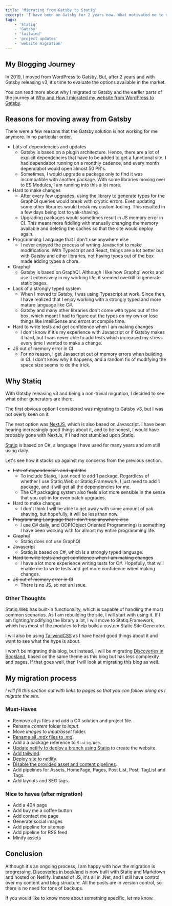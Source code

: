 ```yaml
---
title: 'Migrating from Gatsby to Statiq'
excerpt: 'I have been on Gatsby for 2 years now. What motivated me to migrate my site to Statiq, and how did I move the site'
tags:
    - 'Statiq'
    - 'Gatsby'
    - 'tailwind'
    - 'project updates'
    - 'website migration'
---
```


## My Blogging Journey

In 2019, I moved from WordPress to Gatsby. But, after 2 years and with Gatsby releasing v3, it's time to evaluate the options available in the market.

You can read more about why I migrated to Gatsby and the earlier parts of the journey at [Why and How I migrated my website from WordPress to Gatsby](./migrating-from-wordpress-to-gatsby).

## Reasons for moving away from Gatsby

There were a few reasons that the Gatsby solution is not working for me anymore. In no particular order,

-   Lots of dependencies and updates
    -   Gatsby is based on a plugin architecture. Hence, there are a lot of explicit dependencies that have to be added to get a functional site. I had dependabot running on a monthly cadence, and every month dependabot would open almost 50 PR's.
    -   Sometimes, I would upgrade a package only to find it was incompatible with another package. With some libraries moving over to ES Modules, I am running into this a lot more.
-   Hard to make changes
    -   After every few upgrades, using the library to generate types for the GraphQl queries would break with cryptic errors. Even updating some other libraries would break my custom tooling. This resulted in a few days being lost to yak-shaving.
    -   Upgrading packages would sometimes result in JS memory error in CI. This meant more fiddling with manually changing the memory available and deleting the caches so that the site would deploy again.
-   Programming Language that I don't use anywhere else
    -   I never enjoyed the process of writing Javascript to make modifications. With Typescript and React, things are a lot better but with Gatsby and other libraries, not having types out of the box made adding types a chore.
-   Graphql
    -   Gatsby is based on GraphQl. Although I like how Graphql works and use it extensively in my working life, it seemed overkill to generate static pages.
-   Lack of a strongly typed system
    -   When I moved to Gatsby, I was using Typescript at work. Since then, I have realized that I enjoy working with a strongly typed and more mature language like C#.
    -   Gatsby and many other libraries don't come with types out of the box, which meant I had to figure out the types on my own or lose things like IntelliSense and errors at compile time.
-   Hard to write tests and get confidence when I am making changes
    -   I don't know if it's my experience with Javascript or if Gatsby makes it hard, but I was never able to add tests which increased my stress every time I wanted to make a change.
-   JS out of memory error in CI
    -   For no reason, I get Javascript out of memory errors when building in CI. I don't know why it happens, and a random fix of modifying the space size seems to do the trick.

## Why Statiq

With Gatsby releasing v3 and being a non-trivial migration, I decided to see what other generators are there.

The first obvious option I considered was migrating to Gatsby v3, but I was not overly keen on it.

The next option was [NextJS](https://nextjs.org/), which is also based on Javascript. I have been hearing increasingly good things about it, and to be honest, I would have probably gone with NextJs, if I had not stumbled upon Statiq.

[Statiq](https://www.statiq.dev/) is based on C#, a language I have used for many years and am still using daily.

Let's see how it stacks up against my concerns from the previous section.

-   ~~Lots of dependencies and updates~~
    -   To include Statiq, I just need to add 1 package. Regardless of whether I use Statiq.Web or Statiq.Framework, I just need to add 1 package, and it will get all the dependencies for me.
    -   The C# packaging system also feels a lot more sensible in the sense that you opt-in for even patch upgrades.
-   Hard to make changes
    -   I don't think I will be able to get away with some amount of yak shaving, but hopefully, it will be less than now.
-   ~~Programming Language that I don't use anywhere else~~
    -   I use C# daily, and OOP(Object Oriented Programming) is something I have been working with for almost my entire programming life.
-   ~~Graphql~~
    -   Statiq does not use GraphQl
-   ~~Javascript~~
    -   Statiq is based on C#, which is a strongly typed language.
-   ~~Hard to write tests and get confidence when I am making changes~~
    -   I have a lot more experience writing tests for C#. Hopefully, that will enable me to write tests and get more confidence when making changes.
-   ~~JS out of memory error in CI~~
    -   There is no JS, so not an issue.

### Other Thoughts

Statiq.Web has built-in functionality, which is capable of handling the most common scenarios. As I am rebuilding the site, I will start with using it. If I am fighting/modifying the library a lot, I will move to Statiq.Framework, which has most of the modules to help build a custom Static Site Generator.

I will also be using [TailwindCSS](https://tailwindcss.com/) as I have heard good things about it and want to see what the hype is about.

I won't be migrating this blog, but instead, I will be migrating [Discoveries in Bookland](https://www.discoveriesinbookland.com/), based on the same theme as this blog but has less complexity and pages. If that goes well, then I will look at migrating this blog as well.

## My migration process

_I will fill this section out with links to pages so that you can follow along as I migrate the site._

### Must-Haves

-   Remove all _js_ files and add a C# solution and project file.
-   Rename _content_ folder to _input_.
-   Move _images_ to _input/asset_ folder.
-   [Rename all _.mdx_ files to _.md_](./rename-multiple-files-subfolders-windows-command-prompt).
-   Add a a package reference to `Statiq.Web`.
-   [Update netlify to deploy a branch using Statiq](./override-netlify-build-config) to create the website.
-   [Add tailwind](./add-tailwind-css-statiq-website).
-   [Deploy site to netlify](./deploy-statiq-website-tailwind-netlify).
-   [Disable the provided asset and content pipelines](./replace-pipeline-statiq).
-   Add pipelines for Assets, HomePage, Pages, Post List, Post, TagList and Tags.
-   Add layouts and SEO tags.

### Nice to haves (after migration)

-   Add a 404 page
-   Add buy me a coffee button
-   Add contact me page
-   Generate social images
-   Add pipeline for sitemap
-   Add pipeline for RSS feed
-   Minify assets

## Conclusion

Although it's an ongoing process, I am happy with how the migration is progressing. [Discoveries in bookland](https://www.discoveriesinbookland.com/) is now built with Statiq and Markdown and hosted on Netlify. Instead of JS, it's all in .Net, and I still have control over my content and blog structure. All the posts are in version control, so there is no need for tons of backups.

If you would like to know more about something specific, let me know.
